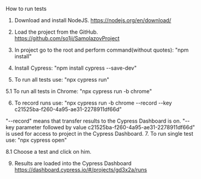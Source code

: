   How to run tests
1. Download and install NodeJS.            https://nodejs.org/en/download/

2. Load the project from the GitHub.       https://github.com/so1ji/SamolazovProject

3. In project go to the root and perform command(without quotes): "npm install"

4. Install Cypress: "npm install cypress --save-dev" 

5. To run all tests use: "npx cypress run"

  5.1 To run all tests in Chrome: "npx cypress run -b chrome"

6. To record runs use: "npx cypress run -b chrome --record --key c21525ba-f260-4a95-ae31-2278911df66d"

"--record" means that transfer results to the Cypress Dashboard is on. "--key parameter followed by value
c21525ba-f260-4a95-ae31-2278911df66d" is used for access to project in the Cypress Dashboard.
7. To run single test use:  "npx cypress open"

  8.1 Choose a test and click on him.

9. Results are loaded into the Cypress Dashboard  https://dashboard.cypress.io/#/projects/gd3x2a/runs
